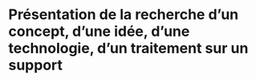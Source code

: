 # Présentation de la recherche d’un concept, d’une idée, d’une technologie, d’un traitement sur un support
